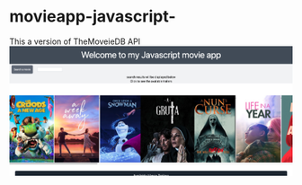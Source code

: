 # movieapp-javascript-
This a version of TheMoveieDB API 
![Alt text](img/cover.png?raw=true "Title")